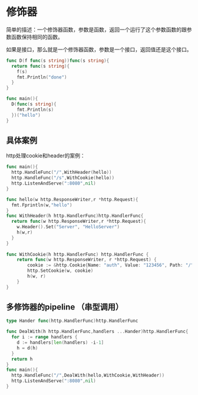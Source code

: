 <!--
 * @Author: shgopher shgopher@gmail.com
 * @Date: 2023-04-01 04:28:50
 * @LastEditors: shgopher shgopher@gmail.com
 * @LastEditTime: 2023-06-08 08:33:38
 * @FilePath: /GOFamily/基础/函数方法/3.md
 * @Description: 
 * 
 * Copyright (c) 2023 by shgopher, All Rights Reserved. 
-->
# 修饰器

简单的描述：一个修饰器函数，参数是函数，返回一个运行了这个参数函数的跟参数函数保持相同的函数。

如果是接口，那么就是一个修饰器函数，参数是一个接口，返回值还是这个接口。

```go
func D(f func(s string))func(s string){
  return func(s string){
    f(s)
    fmt.Println("done")
  }
}

func main(){
  D(func(s string){
    fmt.Println(s)
  })("hello")
}
```
## 具体案例
http处理cookie和header的案例：

```go
func main(){
  http.HandleFunc("/",WithHeader(hello))
  http.HandleFunc("/s",WithCookie(hello))
  http.ListenAndServe(":8080",nil)
}

func hello(w http.ResponseWriter,r *http.Request){
  fmt.Fprintln(w,"hello")
}
func WithHeader(h http.HandlerFunc)http.HandlerFunc{
  return func(w http.ResponseWriter,r *http.Request){
    w.Header().Set("Server", "HelloServer")
    h(w,r)
  }
}
  
func WithCookie(h http.HandlerFunc) http.HandlerFunc {
	return func(w http.ResponseWriter, r *http.Request) {
		cookie := &http.Cookie{Name: "auth", Value: "123456", Path: "/"}
		http.SetCookie(w, cookie)
		h(w, r)
	}
}
```
## 多修饰器的pipeline （串型调用）

```go
type Hander func(http.HandlerFunc)http.HandlerFunc

func DealWith(h http.HandlerFunc,handlers ...Hander)http.HandlerFunc{
  for i := range handlers {
    d := handlers[len(handlers) -i-1]
    h = d(h) 
  }
  return h
}
func main(){
  http.HandleFunc("/",DealWith(hello,WithCookie,WithHeader))
  http.ListenAndServe(":8080",nil)
}
```